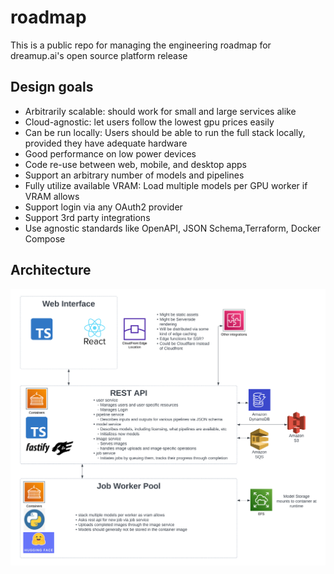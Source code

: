 # roadmap
This is a public repo for managing the engineering roadmap for dreamup.ai's open source platform release

## Design goals

- Arbitrarily scalable: should work for small and large services alike
- Cloud-agnostic: let users follow the lowest gpu prices easily
- Can be run locally: Users should be able to run the full stack locally, provided they have adequate hardware
- Good performance on low power devices
- Code re-use between web, mobile, and desktop apps
- Support an arbitrary number of models and pipelines
- Fully utilize available VRAM: Load multiple models per GPU worker if VRAM allows
- Support login via any OAuth2 provider
- Support 3rd party integrations
- Use agnostic standards like OpenAPI, JSON Schema,Terraform, Docker Compose

## Architecture

![Architecture Diagram](images/Dreamup%20v2%20architecture.png)
